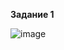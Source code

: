 **Задание 1**

![image](https://github.com/user-attachments/assets/7031ddcc-b1d3-4ad8-a102-b683e0217180)

